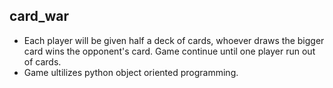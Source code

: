 ## card_war
- Each player will be given half a deck of cards, whoever draws the bigger card wins the opponent's card. Game continue until one player run out of cards.
- Game ultilizes python object oriented programming.
